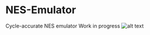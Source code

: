 # NES-Emulator
Cycle-accurate NES emulator
Work in progress
![alt text]([https://github.com/sebeid4556/NES-Emulator/blob/main/screenshot/donkeykong.png?raw=true](https://github.com/sebeid4556/NES-Emulator/blob/main/screenshot/donkeykong.png.png?raw=true))
